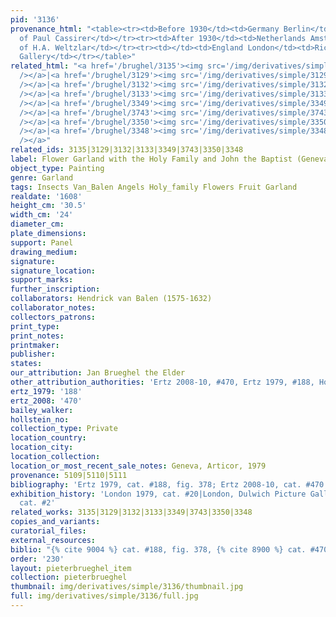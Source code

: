 ```yaml
---
pid: '3136'
provenance_html: "<table><tr><td>Before 1930</td><td>Germany Berlin</td><td>Collection
  of Paul Cassirer</td></tr><tr><td>After 1930</td><td>Netherlands Amsterdam</td><td>Collection
  of H.A. Weltzlar</td></tr><tr><td></td><td>England London</td><td>Richard Green
  Gallery</td></tr></table>"
related_html: "<a href='/brughel/3135'><img src='/img/derivatives/simple/3135/thumbnail.jpg'
  /></a>|<a href='/brughel/3129'><img src='/img/derivatives/simple/3129/thumbnail.jpg'
  /></a>|<a href='/brughel/3132'><img src='/img/derivatives/simple/3132/thumbnail.jpg'
  /></a>|<a href='/brughel/3133'><img src='/img/derivatives/simple/3133/thumbnail.jpg'
  /></a>|<a href='/brughel/3349'><img src='/img/derivatives/simple/3349/thumbnail.jpg'
  /></a>|<a href='/brughel/3743'><img src='/img/derivatives/simple/3743/thumbnail.jpg'
  /></a>|<a href='/brughel/3350'><img src='/img/derivatives/simple/3350/thumbnail.jpg'
  /></a>|<a href='/brughel/3348'><img src='/img/derivatives/simple/3348/thumbnail.jpg'
  /></a>"
related_ids: 3135|3129|3132|3133|3349|3743|3350|3348
label: Flower Garland with the Holy Family and John the Baptist (Geneva)
object_type: Painting
genre: Garland
tags: Insects Van_Balen Angels Holy_family Flowers Fruit Garland
realdate: '1608'
height_cm: '30.5'
width_cm: '24'
diameter_cm: 
plate_dimensions: 
support: Panel
drawing_medium: 
signature: 
signature_location: 
support_marks: 
further_inscription: 
collaborators: Hendrick van Balen (1575-1632)
collaborator_notes: 
collectors_patrons: 
print_type: 
print_notes: 
printmaker: 
publisher: 
states: 
our_attribution: Jan Brueghel the Elder
other_attribution_authorities: 'Ertz 2008-10, #470, Ertz 1979, #188, Honig Database'
ertz_1979: '188'
ertz_2008: '470'
bailey_walker: 
hollstein_no: 
collection_type: Private
location_country: 
location_city: 
location_collection: 
location_or_most_recent_sale_notes: Geneva, Articor, 1979
provenance: 5109|5110|5111
bibliography: 'Ertz 1979, cat. #188, fig. 378; Ertz 2008-10, cat. #470'
exhibition_history: 'London 1979, cat. #20|London, Dulwich Picture Gallery, 1996,
  cat. #2'
related_works: 3135|3129|3132|3133|3349|3743|3350|3348
copies_and_variants: 
curatorial_files: 
external_resources: 
biblio: "{% cite 9004 %} cat. #188, fig. 378, {% cite 8900 %} cat. #470"
order: '230'
layout: pieterbrueghel_item
collection: pieterbrueghel
thumbnail: img/derivatives/simple/3136/thumbnail.jpg
full: img/derivatives/simple/3136/full.jpg
---
```

